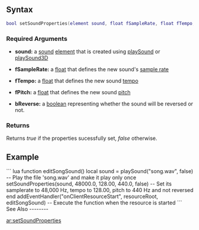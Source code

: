 Syntax
------

``` lua
bool setSoundProperties(element sound, float fSampleRate, float fTempo, float fPitch, bool bReverse )
```

### Required Arguments

-   **sound:** a [sound](/docs/sound.md "wikilink") [element](/docs/element.md "wikilink") that is created using [playSound](/docs/playsound.md "wikilink") or [playSound3D](/docs/playsound3d.md "wikilink")

<!-- -->

-   **fSampleRate:** a [float](/docs/float.md "wikilink") that defines the new sound's [sample rate](http://en.wikipedia.org/wiki/Sampling_rate)

<!-- -->

-   **fTempo:** a [float](/docs/float.md "wikilink") that defines the new sound [tempo](http://en.wikipedia.org/wiki/Tempo)

<!-- -->

-   **fPitch:** a [float](/docs/float.md "wikilink") that defines the new sound [pitch](http://en.wikipedia.org/wiki/Pitch_%28music%29)

<!-- -->

-   **bReverse:** a [boolean](/docs/boolean.md "wikilink") representing whether the sound will be reversed or not.

### Returns

Returns *true* if the properties sucessfully set, *false* otherwise.

Example
-------

<section name="Client" class="client" show="true">
``` lua
function editSongSound()
    local sound = playSound("song.wav", false) -- Play the file 'song.wav' and make it play only once
    setSoundProperties(sound, 48000.0, 128.00, 440.0, false) -- Set its samplerate to 48,000 Hz, tempo to 128.00, pitch to 440 Hz and not reversed
end
addEventHandler("onClientResourceStart", resourceRoot, editSongSound) -- Execute the function when the resource is started
```

</section>
See Also
--------

[ar:setSoundProperties](/docs/ar-setsoundproperties.md "wikilink")
